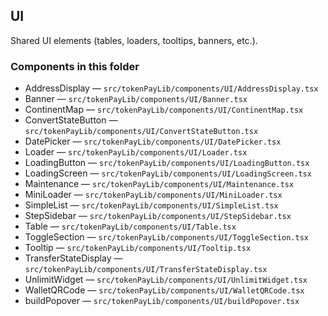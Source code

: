 ## UI

Shared UI elements (tables, loaders, tooltips, banners, etc.).

### Components in this folder
- AddressDisplay — `src/tokenPayLib/components/UI/AddressDisplay.tsx`
- Banner — `src/tokenPayLib/components/UI/Banner.tsx`
- ContinentMap — `src/tokenPayLib/components/UI/ContinentMap.tsx`
- ConvertStateButton — `src/tokenPayLib/components/UI/ConvertStateButton.tsx`
- DatePicker — `src/tokenPayLib/components/UI/DatePicker.tsx`
- Loader — `src/tokenPayLib/components/UI/Loader.tsx`
- LoadingButton — `src/tokenPayLib/components/UI/LoadingButton.tsx`
- LoadingScreen — `src/tokenPayLib/components/UI/LoadingScreen.tsx`
- Maintenance — `src/tokenPayLib/components/UI/Maintenance.tsx`
- MiniLoader — `src/tokenPayLib/components/UI/MiniLoader.tsx`
- SimpleList — `src/tokenPayLib/components/UI/SimpleList.tsx`
- StepSidebar — `src/tokenPayLib/components/UI/StepSidebar.tsx`
- Table — `src/tokenPayLib/components/UI/Table.tsx`
- ToggleSection — `src/tokenPayLib/components/UI/ToggleSection.tsx`
- Tooltip — `src/tokenPayLib/components/UI/Tooltip.tsx`
- TransferStateDisplay — `src/tokenPayLib/components/UI/TransferStateDisplay.tsx`
- UnlimitWidget — `src/tokenPayLib/components/UI/UnlimitWidget.tsx`
- WalletQRCode — `src/tokenPayLib/components/UI/WalletQRCode.tsx`
- buildPopover — `src/tokenPayLib/components/UI/buildPopover.tsx`
